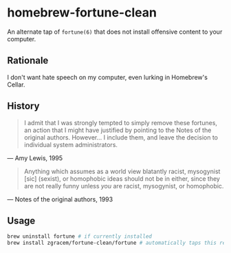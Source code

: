 # homebrew-fortune-clean

An alternate tap of `fortune(6)` that does not install offensive content to
your computer.

## Rationale

I don't want hate speech on my computer, even lurking in Homebrew's Cellar.

## History

> I admit that I was strongly tempted to simply remove these fortunes, an
> action that I might have justified by pointing to the Notes of the original
> authors. However... I include them, and leave the decision to individual
> system administrators.

— Amy Lewis, 1995

> Anything which assumes as a world view blatantly racist, mysogynist [sic]
> (sexist), or homophobic ideas should not be in either, since they are not
> really funny unless *you* are racist, mysogynist, or homophobic.

— Notes of the original authors, 1993

## Usage

```sh
brew uninstall fortune # if currently installed
brew install zgracem/fortune-clean/fortune # automatically taps this repo
```
